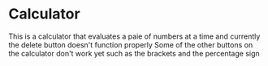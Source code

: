 # Calculator
This is a calculator that evaluates a paie of numbers at a time and currently the delete button doesn't function properly
Some of the other buttons on the calculator don't work yet such as the brackets and the percentage sign